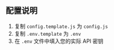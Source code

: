 ## 配置说明

1. 复制 `config.template.js` 为 `config.js`
2. 复制 `.env.template` 为 `.env`
3. 在 `.env` 文件中填入您的实际 API 密钥 